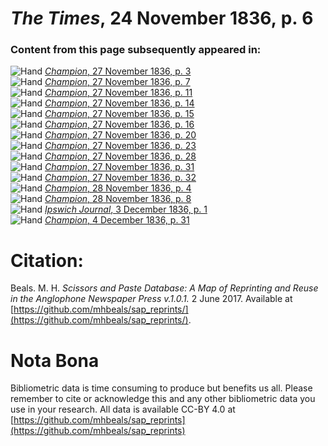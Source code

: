 # *The Times*, 24 November 1836, p. 6  
  
### Content from this page subsequently appeared in:  
![Hand](http://scissorsandpaste.net/wp-content/uploads/2017/06/smallhandpointer.png) [*Champion*, 27 November 1836, p. 3](https://mhbeals.github.io/sap_html/Champion/Champion-27-November-1836-p-3)  
![Hand](http://scissorsandpaste.net/wp-content/uploads/2017/06/smallhandpointer.png) [*Champion*, 27 November 1836, p. 7](https://mhbeals.github.io/sap_html/Champion/Champion-27-November-1836-p-7)  
![Hand](http://scissorsandpaste.net/wp-content/uploads/2017/06/smallhandpointer.png) [*Champion*, 27 November 1836, p. 11](https://mhbeals.github.io/sap_html/Champion/Champion-27-November-1836-p-11)  
![Hand](http://scissorsandpaste.net/wp-content/uploads/2017/06/smallhandpointer.png) [*Champion*, 27 November 1836, p. 14](https://mhbeals.github.io/sap_html/Champion/Champion-27-November-1836-p-14)  
![Hand](http://scissorsandpaste.net/wp-content/uploads/2017/06/smallhandpointer.png) [*Champion*, 27 November 1836, p. 15](https://mhbeals.github.io/sap_html/Champion/Champion-27-November-1836-p-15)  
![Hand](http://scissorsandpaste.net/wp-content/uploads/2017/06/smallhandpointer.png) [*Champion*, 27 November 1836, p. 16](https://mhbeals.github.io/sap_html/Champion/Champion-27-November-1836-p-16)  
![Hand](http://scissorsandpaste.net/wp-content/uploads/2017/06/smallhandpointer.png) [*Champion*, 27 November 1836, p. 20](https://mhbeals.github.io/sap_html/Champion/Champion-27-November-1836-p-20)  
![Hand](http://scissorsandpaste.net/wp-content/uploads/2017/06/smallhandpointer.png) [*Champion*, 27 November 1836, p. 23](https://mhbeals.github.io/sap_html/Champion/Champion-27-November-1836-p-23)  
![Hand](http://scissorsandpaste.net/wp-content/uploads/2017/06/smallhandpointer.png) [*Champion*, 27 November 1836, p. 28](https://mhbeals.github.io/sap_html/Champion/Champion-27-November-1836-p-28)  
![Hand](http://scissorsandpaste.net/wp-content/uploads/2017/06/smallhandpointer.png) [*Champion*, 27 November 1836, p. 31](https://mhbeals.github.io/sap_html/Champion/Champion-27-November-1836-p-31)  
![Hand](http://scissorsandpaste.net/wp-content/uploads/2017/06/smallhandpointer.png) [*Champion*, 27 November 1836, p. 32](https://mhbeals.github.io/sap_html/Champion/Champion-27-November-1836-p-32)  
![Hand](http://scissorsandpaste.net/wp-content/uploads/2017/06/smallhandpointer.png) [*Champion*, 28 November 1836, p. 4](https://mhbeals.github.io/sap_html/Champion/Champion-28-November-1836-p-4)  
![Hand](http://scissorsandpaste.net/wp-content/uploads/2017/06/smallhandpointer.png) [*Champion*, 28 November 1836, p. 8](https://mhbeals.github.io/sap_html/Champion/Champion-28-November-1836-p-8)  
![Hand](http://scissorsandpaste.net/wp-content/uploads/2017/06/smallhandpointer.png) [*Ipswich Journal*, 3 December 1836, p. 1](https://mhbeals.github.io/sap_html/Ipswich-Journal/Ipswich-Journal-3-December-1836-p-1)  
![Hand](http://scissorsandpaste.net/wp-content/uploads/2017/06/smallhandpointer.png) [*Champion*, 4 December 1836, p. 31](https://mhbeals.github.io/sap_html/Champion/Champion-4-December-1836-p-31)  


# Citation: 

Beals. M. H. *Scissors and Paste Database: A Map of Reprinting and Reuse in the Anglophone Newspaper Press v.1.0.1.* 2 June 2017. Available at [https://github.com/mhbeals/sap_reprints/](https://github.com/mhbeals/sap_reprints/). 

# Nota Bona

Bibliometric data is time consuming to produce but benefits us all. Please remember to cite or acknowledge this and any other bibliometric data you use in your research. All data is available CC-BY 4.0 at [https://github.com/mhbeals/sap_reprints](https://github.com/mhbeals/sap_reprints)